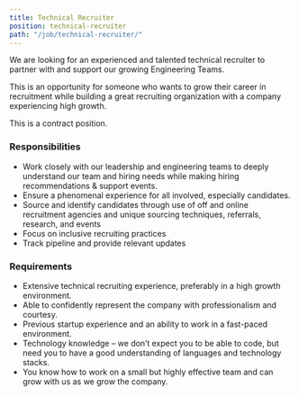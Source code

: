 ```yaml
---
title: Technical Recruiter
position: technical-recruiter
path: "/job/technical-recruiter/"
---
```


We are looking for an experienced and talented technical recruiter to partner with and support our growing Engineering Teams. 

This is an opportunity for someone who wants to grow their career in recruitment while building a great recruiting organization with a company experiencing high growth.

This is a contract position.

### Responsibilities
* Work closely with our leadership and engineering teams to deeply understand our team and hiring needs while making hiring recommendations & support events.
* Ensure a phenomenal experience for all involved, especially candidates.
* Source and identify candidates through use of off and online recruitment agencies and unique sourcing techniques, referrals, research, and events
* Focus on inclusive recruiting practices
* Track pipeline and provide relevant updates

### Requirements
* Extensive technical recruiting experience, preferably in a high growth environment. 
* Able to confidently represent the company with professionalism and courtesy. 
* Previous startup experience and an ability to work in a fast-paced environment.
* Technology knowledge – we don’t expect you to be able to code, but need you to have a good understanding of languages and technology stacks.
* You know how to work on a small but highly effective team and can grow with us as we grow the company.
